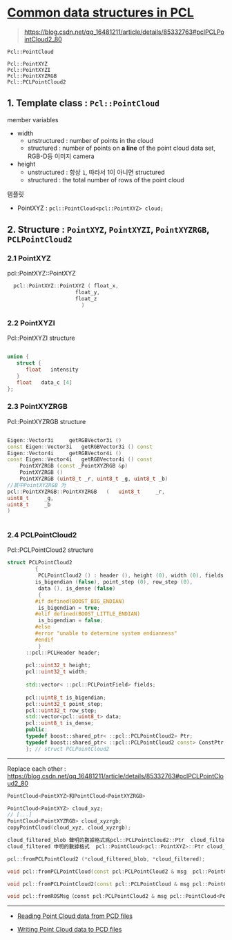 
# [Common data structures in PCL](https://www.twblogs.net/a/5c27931ebd9eee16b3dbc3eb) 

> https://blog.csdn.net/qq_16481211/article/details/85332763#pclPCLPointCloud2_80

```
Pcl::PointCloud

Pcl::PointXYZ
Pcl::PointXYZI
Pcl::PointXYZRGB
Pcl::PCLPointCloud2
```

## 1. Template class : `Pcl::PointCloud`

member variables
- width 
    - unstructured : number of points in the cloud 
    - structured : number of points on **a line** of the point cloud data set, RGB-D등 이미지 camera 
- height 
    - unstructured : 항상 `1`, 따라서 1이 아니면 structured 
    - structured : the total number of rows of the point cloud
    
템플릿 
- PointXYZ : `pcl::PointCloud<pcl::PointXYZ> cloud;`


## 2. Structure : `PointXYZ`, `PointXYZI`, `PointXYZRGB`, `PCLPointCloud2`


### 2.1 PointXYZ

pcl::PointXYZ::PointXYZ 

```cpp
  pcl::PointXYZ::PointXYZ ( float_x,
                      float_y,
                      float_z
                        ) 
```

### 2.2 PointXYZI

Pcl::PointXYZI structure

```cpp

union {
   struct {
      float   intensity
   } 	
   float   data_c [4]
}; 

```

### 2.3 PointXYZRGB

Pcl::PointXYZRGB structure

```cpp

Eigen::Vector3i 	getRGBVector3i ()
const Eigen::Vector3i 	getRGBVector3i () const
Eigen::Vector4i 	getRGBVector4i ()
const Eigen::Vector4i 	getRGBVector4i () const
 	PointXYZRGB (const _PointXYZRGB &p)
 	PointXYZRGB ()
 	PointXYZRGB (uint8_t _r, uint8_t _g, uint8_t _b)
//其中PointXYZRGB	为
pcl::PointXYZRGB::PointXYZRGB	(	uint8_t 	_r,
uint8_t 	_g,
uint8_t 	_b 
)	
	
```



### 2.4 PCLPointCloud2

Pcl::PCLPointCloud2 structure

```cpp
struct PCLPointCloud2
         {
          PCLPointCloud2 () : header (), height (0), width (0), fields (),
         is_bigendian (false), point_step (0), row_step (0),
          data (), is_dense (false)
          {
         #if defined(BOOST_BIG_ENDIAN)
          is_bigendian = true;
         #elif defined(BOOST_LITTLE_ENDIAN)
          is_bigendian = false;
         #else
         #error "unable to determine system endianness"
         #endif
          } 
      ::pcl::PCLHeader header;
     
      pcl::uint32_t height;
      pcl::uint32_t width;
     
      std::vector< ::pcl::PCLPointField> fields;
     
      pcl::uint8_t is_bigendian;
      pcl::uint32_t point_step;
      pcl::uint32_t row_step; 
      std::vector<pcl::uint8_t> data; 
      pcl::uint8_t is_dense; 
      public:
      typedef boost::shared_ptr< ::pcl::PCLPointCloud2> Ptr;
      typedef boost::shared_ptr< ::pcl::PCLPointCloud2 const> ConstPtr;
      }; // struct PCLPointCloud2 

```


---

Replace each other : https://blog.csdn.net/qq_16481211/article/details/85332763#pclPCLPointCloud2_80

```cpp
PointCloud<PointXYZ>和PointCloud<PointXYZRGB> 

PointCloud<PointXYZ> cloud_xyz;
// [...]
PointCloud<PointXYZRGB> cloud_xyzrgb;
copyPointCloud(cloud_xyz, cloud_xyzrgb);

cloud_filtered_blob 聲明的數據格式爲pcl::PCLPointCloud2::Ptr  cloud_filtered_blob (new pcl::PCLPointCloud2);
cloud_filtered 申明的數據格式  pcl::PointCloud<pcl::PointXYZ>::Ptr cloud_filtered (new pcl::PointCloud<pcl::PointXYZ>) 

pcl::fromPCLPointCloud2 (*cloud_filtered_blob, *cloud_filtered);

void pcl::fromPCLPointCloud(const pcl:PCLPointCloud2 & msg  pcl::PointCloud<PointT>  & cloud const MsgFieldMap & filed_map)

void pcl::fromPCLPointCloud2(const pcl::PCLPointCloud & msg pcl::PointCloud<pointT> &cloud )

void pcl::fromROSMsg（const pcl:PCLPointCloud2 & msg pcl::PointCloud<PointT>  & cloud  ）
```
---
- [Reading Point Cloud data from PCD files](http://www.pointclouds.org/documentation/tutorials/reading_pcd.php#reading-pcd)

- [Writing Point Cloud data to PCD files](http://www.pointclouds.org/documentation/tutorials/writing_pcd.php#writing-pcd)








